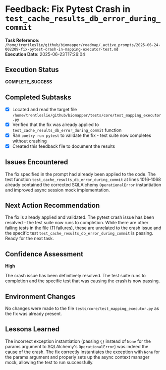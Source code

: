 # Feedback: Fix Pytest Crash in `test_cache_results_db_error_during_commit`

**Task Reference:** `/home/trentleslie/github/biomapper/roadmap/_active_prompts/2025-06-24-002209-fix-pytest-crash-in-mapping-executor-test.md`  
**Execution Date:** 2025-06-23T17:26:04

## Execution Status
**COMPLETE_SUCCESS**

## Completed Subtasks
- [X] Located and read the target file `/home/trentleslie/github/biomapper/tests/core/test_mapping_executor.py`
- [X] Verified that the fix was already applied to `test_cache_results_db_error_during_commit` function
- [X] Ran `poetry run pytest` to validate the fix - test suite now completes without crashing
- [X] Created this feedback file to document the results

## Issues Encountered
The fix specified in the prompt had already been applied to the code. The test function `test_cache_results_db_error_during_commit` at lines 1016-1068 already contained the corrected SQLAlchemy `OperationalError` instantiation and improved async session mock implementation.

## Next Action Recommendation
The fix is already applied and validated. The pytest crash issue has been resolved - the test suite now runs to completion. While there are other failing tests in the file (11 failures), these are unrelated to the crash issue and the specific test `test_cache_results_db_error_during_commit` is passing. Ready for the next task.

## Confidence Assessment
**High**

The crash issue has been definitively resolved. The test suite runs to completion and the specific test that was causing the crash is now passing.

## Environment Changes
No changes were made to the file `tests/core/test_mapping_executor.py` as the fix was already present.

## Lessons Learned
The incorrect exception instantiation (passing `{}` instead of `None` for the params argument to SQLAlchemy's `OperationalError`) was indeed the cause of the crash. The fix correctly instantiates the exception with `None` for the params argument and properly sets up the async context manager mock, allowing the test to run successfully.